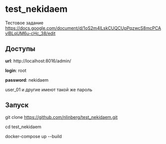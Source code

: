 # test_nekidaem
Тестовое задание https://docs.google.com/document/d/1oS2m4lLskCUQCUpPqzwcS8mcPCAvlBLqUM6u-cHc_38/edit

## Доступы

**url**: http://localhost:8016/admin/

**login**: root

**password**: nekidaem

user_01 и другие имеют такой же пароль

## Запуск

git clone https://github.com/nlinberg/test_nekidaem.git

cd test_nekidaem

docker-compose up --build